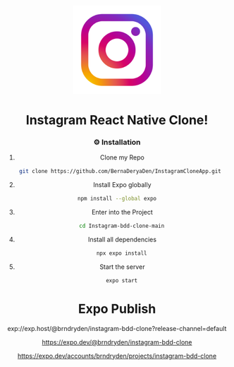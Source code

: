 <div align="center">

  <img src="./README_Images/icon.png" alt="logo" width="200" height="auto" />
  
# Instagram React Native  Clone!

### :gear: Installation

1. Clone my Repo
```bash
  git clone https://github.com/BernaDeryaDen/InstagramCloneApp.git

```
2. Install Expo globally

```bash
npm install --global expo
```

3. Enter into the Project

```bash
   cd Instagram-bdd-clone-main
```

4. Install all dependencies

```bash
   npx expo install
```

5. Start the server

```bash
   expo start
```

# Expo Publish
exp://exp.host/@brndryden/instagram-bdd-clone?release-channel=default

https://expo.dev/@brndryden/instagram-bdd-clone

https://expo.dev/accounts/brndryden/projects/instagram-bdd-clone
